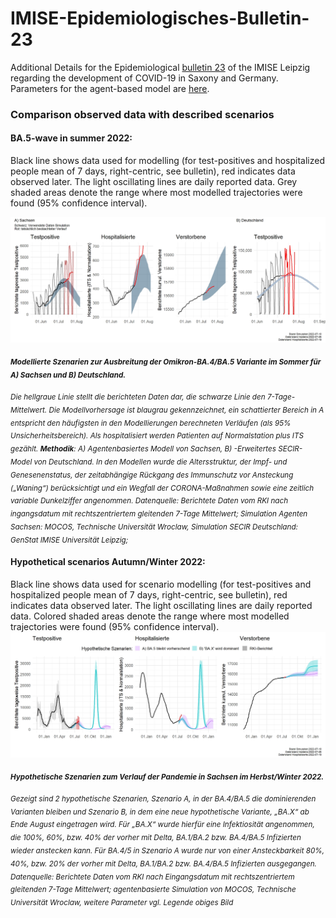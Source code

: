 # IMISE-Epidemiologisches-Bulletin-23

Additional Details for the Epidemiological [bulletin 23](https://www.imise.uni-leipzig.de/sites/www.imise.uni-leipzig.de/files/files/uploads/Medien/bulletin23_covid19_sachsens_2022_06-14_finaldocx.pdf) of the IMISE Leipzig regarding the development of COVID-19 in Saxony and Germany. Parameters for the agent-based model are [here](https://github.com/GenStatLeipzig/IMISE-Epidemiologisches-Bulletin-23/blob/main/Modelling%20Detail_MOCOS%20SECIR_to_Clarify_to_Add_to_Website.pdf).

### Comparison observed data with described scenarios

#### BA.5-wave in summer 2022:

Black line shows data used for modelling (for test-positives and hospitalized people mean of 7 days, right-centric, see bulletin), red indicates data observed later. The light oscillating lines are daily reported data. Grey shaded areas denote the range where most modelled trajectories were found (95% confidence interval).

![](results/b23_s06_2_sommersimulation_SN_DE_update.jpeg "Update scenarios vs observation")

<sub>***Modellierte Szenarien zur Ausbreitung der Omikron-BA.4/BA.5 Variante im Sommer für A) Sachsen und B) Deutschland.***</sub>

<sub>*Die hellgraue Linie stellt die berichteten Daten dar, die schwarze Linie den 7-Tage-Mittelwert. Die Modellvorhersage ist blaugrau gekennzeichnet, ein schattierter Bereich in A entspricht den häufigsten in den Modellierungen berechneten Verläufen (als 95% Unsicherheitsbereich). Als hospitalisiert werden Patienten auf Normalstation plus ITS gezählt. **Methodik**: A) Agentenbasiertes Modell von Sachsen, B) -Erweitertes SECIR- Model von Deutschland. In den Modellen wurde die Altersstruktur, der Impf- und Genesenenstatus, der zeitabhängige Rückgang des Immunschutz vor Ansteckung („Waning“) berücksichtigt und ein Wegfall der CORONA-Maßnahmen sowie eine zeitlich variable Dunkelziffer angenommen. Datenquelle: Berichtete Daten vom RKI nach ingangsdatum mit rechtszentriertem gleitenden 7-Tage Mittelwert; Simulation Agenten Sachsen: MOCOS, Technische Universität Wroclaw, Simulation SECIR Deutschland: GenStat IMISE Universität Leipzig;*</sub>


#### Hypothetical scenarios Autumn/Winter 2022:
Black line shows data used for scenario modelling (for test-positives and hospitalized people mean of 7 days, right-centric, see bulletin), red indicates data observed later. The light oscillating lines are daily reported data. Colored shaded areas denote the range where most modelled trajectories were found (95% confidence interval).
![](results/b23_s08_3_winterszenarien_update.jpeg "hypothetical scenarios vs observation")

<sub>***Hypothetische Szenarien zum Verlauf der Pandemie in Sachsen im Herbst/Winter 2022.***</sub>

<sub>*Gezeigt sind 2 hypothetische Szenarien, Szenario A, in der BA.4/BA.5 die dominierenden Varianten bleiben und Szenario B, in dem eine neue hypothetische Variante, „BA.X“ ab Ende August eingetragen wird. Für „BA.X“ wurde hierfür eine Infektiosität angenommen, die 100%, 60%, bzw. 40% der vorher mit Delta, BA.1/BA.2 bzw. BA.4/BA.5 Infizierten wieder anstecken kann. Für BA.4/5 in Szenario A wurde nur von einer Ansteckbarkeit 80%, 40%, bzw. 20% der vorher mit Delta, BA.1/BA.2 bzw. BA.4/BA.5 Infizierten ausgegangen. Datenquelle: Berichtete Daten vom RKI nach Eingangsdatum mit rechtszentriertem gleitenden 7-Tage Mittelwert; agentenbasierte Simulation von MOCOS, Technische Universität Wroclaw, weitere Parameter vgl. Legende obiges Bild*</sub>


